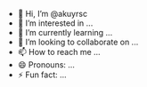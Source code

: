 - 👋 Hi, I’m @akuyrsc
- 👀 I’m interested in ...
- 🌱 I’m currently learning ...
- 💞️ I’m looking to collaborate on ...
- 📫 How to reach me ...
- 😄 Pronouns: ...
- ⚡ Fun fact: ...

<!---
akuyrsc/akuyrsc is a ✨ special ✨ repository because its `README.md` (this file) appears on your GitHub profile.
You can click the Preview link to take a look at your changes.
--->
